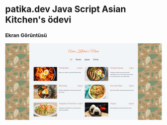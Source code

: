 # patika.dev Java Script Asian Kitchen's ödevi

### Ekran Görüntüsü
![github](https://github.com/arslanbag/Patika.dev/blob/main/JavaScript/AsianKitchen/asset/screenshots/sonuc.png?raw=true)
